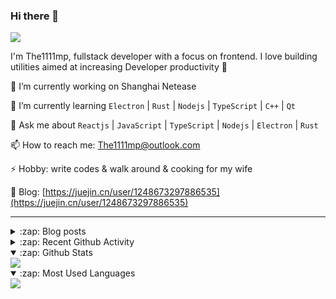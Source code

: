### Hi there 👋

![](https://komarev.com/ghpvc/?username=1111mp&color=green)

I'm The1111mp, fullstack developer with a focus on frontend. I love building utilities aimed at increasing Developer productivity 🙌

🔭 I’m currently working on Shanghai Netease

🌱 I’m currently learning `Electron` | `Rust` | `Nodejs` | `TypeScript` | `C++` | `Qt`

💬 Ask me about `Reactjs` | `JavaScript` | `TypeScript` | `Nodejs` | `Electron` | `Rust`

📫 How to reach me: <a href="mailto:The1111mp@outlook.com">The1111mp@outlook.com</a>

⚡ Hobby: write codes & walk around & cooking for my wife

📖 Blog: [https://juejin.cn/user/1248673297886535](https://juejin.cn/user/1248673297886535)

***

<details>
  <summary>:zap: Blog posts</summary>

  - [这里有从零开始构建现代化前端UI组件库所需要的一切](https://juejin.cn/post/7324011329883045915)
  - [使用 nvm-desktop 轻松安装和管理多个 node 版本](https://juejin.cn/post/7267791228872179727)
  - [Electron 中集成 SQLite3 数据库的最佳实践](https://juejin.cn/post/7202807471881306172)
  - [从0开发IM，单聊群聊在线离线消息以及消息的已读未读功能](https://juejin.cn/post/7202583557751865401)
  - [Electron（网页）中实现接近微信消息发送体验的消息输入框及界面](https://juejin.cn/post/7252505446396575781)
  - [Qt中基于QWebEngineView和QWebChannel实现与web的交互](https://juejin.cn/post/7238423148555501629)
</details>

<details>
  <summary>:zap: Recent Github Activity</summary>

  <!--START_SECTION:activity-->
1. 🗣 Commented on [#326](https://github.com/vitest-dev/vscode/issues/326#issuecomment-2041341423) in [vitest-dev/vscode](https://github.com/vitest-dev/vscode)
2. 🗣 Commented on [#75](https://github.com/1111mp/nvm-desktop/issues/75#issuecomment-2034215647) in [1111mp/nvm-desktop](https://github.com/1111mp/nvm-desktop)
3. 🔒 Closed issue [#75](https://github.com/1111mp/nvm-desktop/issues/75) in [1111mp/nvm-desktop](https://github.com/1111mp/nvm-desktop)
4. 🗣 Commented on [#75](https://github.com/1111mp/nvm-desktop/issues/75#issuecomment-2034175795) in [1111mp/nvm-desktop](https://github.com/1111mp/nvm-desktop)
5. 🎉 Merged PR [#1](https://github.com/1111mp/lib-configuration-resolver/pull/1) in [1111mp/lib-configuration-resolver](https://github.com/1111mp/lib-configuration-resolver)
6. 🗣 Commented on [#70](https://github.com/1111mp/nvm-desktop/issues/70#issuecomment-2026557788) in [1111mp/nvm-desktop](https://github.com/1111mp/nvm-desktop)
7. 🔒 Closed issue [#74](https://github.com/1111mp/nvm-desktop/issues/74) in [1111mp/nvm-desktop](https://github.com/1111mp/nvm-desktop)
8. 🗣 Commented on [#74](https://github.com/1111mp/nvm-desktop/issues/74#issuecomment-2026437684) in [1111mp/nvm-desktop](https://github.com/1111mp/nvm-desktop)
9. 🗣 Commented on [#74](https://github.com/1111mp/nvm-desktop/issues/74#issuecomment-2024728251) in [1111mp/nvm-desktop](https://github.com/1111mp/nvm-desktop)
10. 🗣 Commented on [#74](https://github.com/1111mp/nvm-desktop/issues/74#issuecomment-2024725514) in [1111mp/nvm-desktop](https://github.com/1111mp/nvm-desktop)
  <!--END_SECTION:activity-->
</details>

<details open>
  <summary>:zap: Github Stats</summary>

  <img align="center" src="https://github-readme-stats-sigma-five.vercel.app/api?username=1111mp&show_icons=true&hide_border=true&theme=gruvbox" />
</details>

<details open>
  <summary>:zap: Most Used Languages</summary>

  <img align="center" src="https://github-readme-stats-sigma-five.vercel.app/api/top-langs/?username=1111mp&layout=compact&show_icons=true&hide_border=true&theme=gruvbox" />
</details>


<!--
**1111mp/1111mp** is a ✨ _special_ ✨ repository because its `README.md` (this file) appears on your GitHub profile.

Here are some ideas to get you started:

- 🔭 I’m currently working on ...
- 🌱 I’m currently learning ...
- 👯 I’m looking to collaborate on ...
- 🤔 I’m looking for help with ...
- 💬 Ask me about ...
- 📫 How to reach me: ...
- 😄 Pronouns: ...
- ⚡ Fun fact: ...
-->
